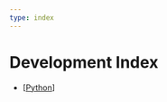 ```yaml
---
type: index
---
```


# Development Index

- [[Python]]

[//begin]: # "Autogenerated link references for markdown compatibility"
[Python]: Python.md "Python"
[//end]: # "Autogenerated link references"
